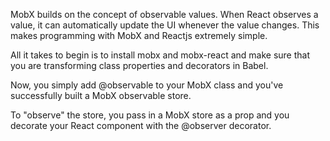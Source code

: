 MobX builds on the concept of observable values. When React observes a value, it can automatically update the UI whenever the value changes. This makes programming with MobX and Reactjs extremely simple.

All it takes to begin is to install mobx and mobx-react and make sure that you are transforming class properties and decorators in Babel.

Now, you simply add @observable to your MobX class and you've successfully built a MobX observable store.

To "observe" the store, you pass in a MobX store as a prop and you decorate your React component with the @observer decorator.